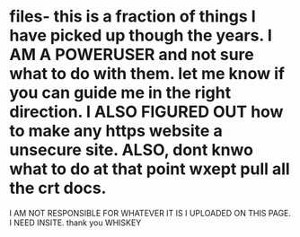 # files- this is a fraction of things I have picked up though the years. I AM A POWERUSER and not sure what to do with them. let me know if you can guide me in the right direction. I ALSO FIGURED OUT how to make any https website a unsecure site. ALSO, dont knwo what to do at that point wxept pull all the crt docs. 
I AM NOT RESPONSIBLE FOR WHATEVER IT IS I UPLOADED ON THIS PAGE. I NEED INSITE. thank you WHISKEY
